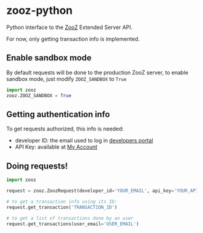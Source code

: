 zooz-python
===========

Python interface to the [ZooZ](http://www.zooz.com) Extended Server API.

For now, only getting transaction info is implemented.


Enable sandbox mode
--------------------

By default requests will be done to the production ZooZ server, to enable sandbox mode, just modify `ZOOZ_SANDBOX` to `True`

```python
import zooz
zooz.ZOOZ_SANDBOX = True
```


Getting authentication info
----------------------------

To get requests authorized, this info is needed:

* developer ID: the email used to log in [developers portal](https://app.zooz.com/portal/)
* API Key: available at [My Account](https://app.zooz.com/portal/PortalController?cmd=myAccount)


Doing requests!
---------------

```python
import zooz

request = zooz.ZoozRequest(developer_id='YOUR_EMAIL', api_key='YOUR_API_KEY')

# to get a transaction info using its ID:
request.get_transaction('TRANSACTION_ID')

# to get a list of transactions done by an user
request.get_transactions(user_email='USER_EMAIL')
```